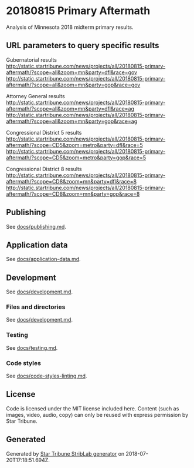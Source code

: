 # 20180815 Primary Aftermath

Analysis of Minnesota 2018 midterm primary results.


## URL parameters to query specific results

Gubernatorial results
http://static.startribune.com/news/projects/all/20180815-primary-aftermath/?scope=all&zoom=mn&party=dfl&race=gov
http://static.startribune.com/news/projects/all/20180815-primary-aftermath/?scope=all&zoom=mn&party=gop&race=gov

Attorney General results
http://static.startribune.com/news/projects/all/20180815-primary-aftermath/?scope=all&zoom=mn&party=dfl&race=ag
http://static.startribune.com/news/projects/all/20180815-primary-aftermath/?scope=all&zoom=mn&party=gop&race=ag

Congressional District 5 results
http://static.startribune.com/news/projects/all/20180815-primary-aftermath/?scope=CD5&zoom=metro&party=dfl&race=5
http://static.startribune.com/news/projects/all/20180815-primary-aftermath/?scope=CD5&zoom=metro&party=gop&race=5

Congressional District 8 results
http://static.startribune.com/news/projects/all/20180815-primary-aftermath/?scope=CD8&zoom=mn&party=dfl&race=8
http://static.startribune.com/news/projects/all/20180815-primary-aftermath/?scope=CD8&zoom=mn&party=gop&race=8


## Publishing

See [docs/publishing.md](./docs/publishing.md).

## Application data

See [docs/application-data.md](./docs/application-data.md).

## Development

See [docs/development.md](./docs/development.md).

### Files and directories

See [docs/development.md](./docs/files-directories.md).

### Testing

See [docs/testing.md](./docs/testing.md).

### Code styles

See [docs/code-styles-linting.md](./docs/code-styles-linting.md).

## License

Code is licensed under the MIT license included here. Content (such as images, video, audio, copy) can only be reused with express permission by Star Tribune.

## Generated

Generated by [Star Tribune StribLab generator](https://github.com/striblab/generator-striblab) on 2018-07-20T17:18:51.694Z.
